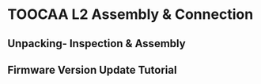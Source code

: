 ﻿---
sidebar_position: 2
sidebar_label: TOOCAA L2 Assembly & Connection
---

# TOOCAA L2 Assembly & Connection
## Unpacking- Inspection & Assembly
## Firmware Version Update Tutorial
